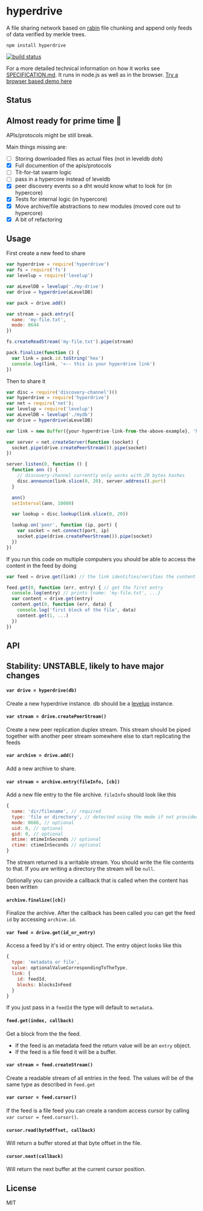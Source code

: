 # hyperdrive

A file sharing network based on [rabin](https://github.com/maxogden/rabin) file chunking and append only feeds of data verified by merkle trees.

```
npm install hyperdrive
```

[![build status](http://img.shields.io/travis/mafintosh/hyperdrive.svg?style=flat)](http://travis-ci.org/mafintosh/hyperdrive)

For a more detailed technical information on how it works see [SPECIFICATION.md](SPECIFICATION.md). It runs in node.js as well as in the browser. [Try a browser based demo here](http://mafintosh.github.io/hyperdrive)

## Status

## Almost ready for prime time :rocket:

APIs/protocols might be still break.

Main things missing are:

- [ ] Storing downloaded files as actual files (not in leveldb doh)
- [x] Full documention of the apis/protocols
- [ ] Tit-for-tat swarm logic
- [ ] pass in a hypercore instead of leveldb
- [x] peer discovery events so a dht would know what to look for (in hypercore)
- [x] Tests for internal logic (in hypercore)
- [x] Move archive/file abstractions to new modules (moved core out to hypercore)
- [x] A bit of refactoring

## Usage

First create a new feed to share

``` js
var hyperdrive = require('hyperdrive')
var fs = require('fs')
var levelup = require('levelup')

var aLevelDB = levelup('./my-drive')
var drive = hyperdrive(aLevelDB)

var pack = drive.add()

var stream = pack.entry({
  name: 'my-file.txt',
  mode: 0644
})

fs.createReadStream('my-file.txt').pipe(stream)

pack.finalize(function () {
  var link = pack.id.toString('hex')
  console.log(link, '<-- this is your hyperdrive link')
})
```

Then to share it

``` js
var disc = require('discovery-channel')()
var hyperdrive = require('hyperdrive')
var net = require('net');
var levelup = require('levelup')
var aLevelDB = levelup('./mydb')
var drive = hyperdrive(aLevelDB)

var link = new Buffer({your-hyperdrive-link-from-the-above-example}, 'hex')

var server = net.createServer(function (socket) {
  socket.pipe(drive.createPeerStream()).pipe(socket)
})

server.listen(0, function () {
  function ann () {
    // discovery-channel currently only works with 20 bytes hashes
    disc.announce(link.slice(0, 20), server.address().port)
  }

  ann()
  setInterval(ann, 10000)

  var lookup = disc.lookup(link.slice(0, 20))

  lookup.on('peer', function (ip, port) {
    var socket = net.connect(port, ip)
    socket.pipe(drive.createPeerStream()).pipe(socket)
  })
})
```

If you run this code on multiple computers you should be able to access
the content in the feed by doing

``` js
var feed = drive.get(link) // the link identifies/verifies the content

feed.get(0, function (err, entry) { // get the first entry
  console.log(entry) // prints {name: 'my-file.txt', ...}
  var content = drive.get(entry)
  content.get(0, function (err, data) {
    console.log('first block of the file', data)
    content.get(1, ...)
  })
})
```

## API

## Stability: UNSTABLE, likely to have major changes

#### `var drive = hyperdrive(db)`

Create a new hyperdrive instance. db should be a [levelup](https://github.com/level/levelup) instance.

#### `var stream = drive.createPeerStream()`

Create a new peer replication duplex stream. This stream should be piped together with another
peer stream somewhere else to start replicating the feeds

#### `var archive = drive.add()`

Add a new archive to share.

#### `var stream = archive.entry(fileInfo, [cb])`

Add a new file entry to the file archive. `fileInfo` should look like this

``` js
{
  name: 'dir/filename', // required
  type: 'file or directory', // detected using the mode if not provided
  mode: 0666, // optional
  uid: 0, // optional
  gid: 0, // optional
  mtime: mtimeInSeconds // optional
  ctime: ctimeInSeconds // optional
}
```

The stream returned is a writable stream. You should write the file contents to that.
If you are writing a directory the stream will be `null`.

Optionally you can provide a callback that is called when the content has been written

#### `archive.finalize([cb])`

Finalize the archive. After the callback has been called you can get the feed `id`
by accessing `archive.id`.

#### `var feed = drive.get(id_or_entry)`

Access a feed by it's id or entry object.
The entry object looks like this

``` js
{
  type: 'metadata or file',
  value: optionalValueCorrespondingToTheType,
  link: {
    id: feedId,
    blocks: blocksInFeed
  }
}
```

If you just pass in a `feedId` the type will default to `metadata`.

#### `feed.get(index, callback)`

Get a block from the the feed.

* If the feed is an metadata feed the return value will be an `entry` object.
* If the feed is a file feed it will be a buffer.

#### `var stream = feed.createStream()`

Create a readable stream of all entries in the feed.
The values will be of the same type as described in `feed.get`

#### `var cursor = feed.cursor()`

If the feed is a file feed you can create a random access cursor by calling `var cursor = feed.cursor()`.

#### `cursor.read(byteOffset, callback)`

Will return a buffer stored at that byte offset in the file.

#### `cursor.next(callback)`

Will return the next buffer at the current cursor position.

## License

MIT
